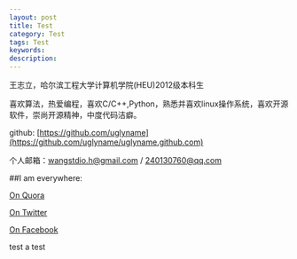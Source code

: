 ```yaml
---
layout: post
title: Test
category: Test
tags: Test
keywords: 
description: 
---
```



王志立，哈尔滨工程大学计算机学院(HEU)2012级本科生

喜欢算法，热爱编程，喜欢C/C++,Python，熟悉并喜欢linux操作系统，喜欢开源软件，崇尚开源精神，中度代码洁癖。

github: [https://github.com/uglyname](https://github.com/uglyname/uglyname.github.com)

个人邮箱：wangstdio.h@gmail.com  /  240130760@qq.com

##I am everywhere:

[On Quora](http://www.quora.com/Wang-Zhili)

[On Twitter](https://twitter.com/Wzl_Linux)

[On Facebook](https://www.facebook.com/wangstdio.h)

test a test
